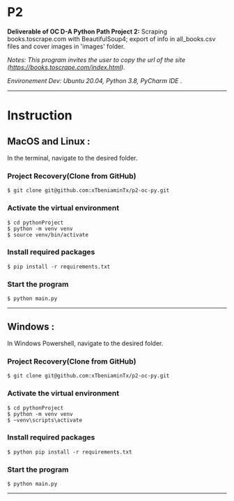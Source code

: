 # P2
**Deliverable of OC D-A Python Path Project 2:**
Scraping books.toscrape.com with BeautifulSoup4; export of info in all_books.csv files and cover images in 'images' folder.

_Notes: This program invites the user to copy the url of the site (https://books.toscrape.com/index.html)._

_Environement Dev: Ubuntu 20.04, Python 3.8, PyCharm IDE  ._

----------------------------------------------
# Instruction 
## MacOS and Linux :
In the terminal, navigate to the desired folder.
### Project Recovery(Clone from GitHub)

    $ git clone git@github.com:xTbeniaminTx/p2-oc-py.git

### Activate the virtual environment
    $ cd pythonProject 
    $ python -m venv venv 
    $ source venv/bin/activate
    
### Install required packages
    $ pip install -r requirements.txt

### Start the program
    $ python main.py

----------------------------------------------
## Windows :
In Windows Powershell, navigate to the desired folder.
### Project Recovery(Clone from GitHub)

    $ git clone git@github.com:xTbeniaminTx/p2-oc-py.git

### Activate the virtual environment
    $ cd pythonProject 
    $ python -m venv venv 
    $ ~venv\scripts\activate
    
### Install required packages
    $ python pip install -r requirements.txt

### Start the program
    $ python main.py
    
----------------------------------------------
